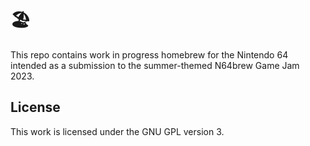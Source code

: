 # 🏖️

This repo contains work in progress homebrew for the Nintendo 64
intended as a submission to the summer-themed N64brew Game Jam 2023.

## License

This work is licensed under the GNU GPL version 3.
